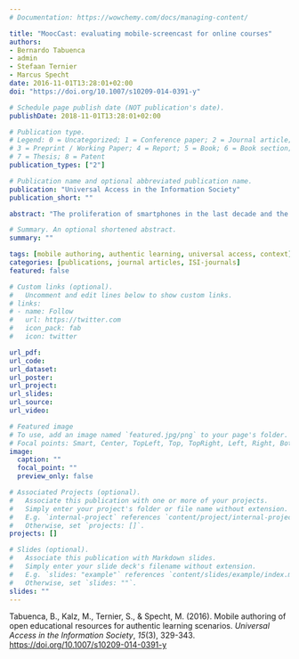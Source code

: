 ```yaml
---
# Documentation: https://wowchemy.com/docs/managing-content/

title: "MoocCast: evaluating mobile-screencast for online courses"
authors:
- Bernardo Tabuenca
- admin
- Stefaan Ternier
- Marcus Specht
date: 2016-11-01T13:28:01+02:00
doi: "https://doi.org/10.1007/s10209-014-0391-y"

# Schedule page publish date (NOT publication's date).
publishDate: 2018-11-01T13:28:01+02:00

# Publication type.
# Legend: 0 = Uncategorized; 1 = Conference paper; 2 = Journal article;
# 3 = Preprint / Working Paper; 4 = Report; 5 = Book; 6 = Book section;
# 7 = Thesis; 8 = Patent
publication_types: ["2"]

# Publication name and optional abbreviated publication name.
publication: "Universal Access in the Information Society"
publication_short: ""

abstract: "The proliferation of smartphones in the last decade and the number of publications in the field of authoring systems for computer-assisted learning depict a scenario that needs to be explored in order to facilitate the scaffolding of learning activities across contexts. Learning resources are traditionally designed in desktop-based authoring systems where the context is mostly restricted to the learning objective, capturing relevant case characteristics, or virtual situation models. Mobile authoring tools enable learners and teachers to foster universal access to educational resources not only providing channels to share, remix or re-contextualize these, but also capturing the context in-situ and in-time. As a further matter, authoring educational resources in a mobile context is an authentic experience where authors can link learning with their own daily life activities and reflections. The contribution of this manuscript is fourfold: first, the main barriers for ubiquitous and mobile authoring of educational resources are identified; second, recent research on mobile authoring tools is reviewed, and 10 key shortcomings of current approaches are identified; third, the design of a mobile environment to author educational resources (MAT for ARLearn) is presented, and the results of an evaluation of usability and hedonic quality are presented; fourth, conclusions and a research agenda for mobile authoring are discussed."

# Summary. An optional shortened abstract.
summary: ""

tags: [mobile authoring, authentic learning, universal access, context]
categories: [publications, journal articles, ISI-journals]
featured: false

# Custom links (optional).
#   Uncomment and edit lines below to show custom links.
# links:
# - name: Follow
#   url: https://twitter.com
#   icon_pack: fab
#   icon: twitter

url_pdf:
url_code:
url_dataset:
url_poster:
url_project:
url_slides:
url_source:
url_video:

# Featured image
# To use, add an image named `featured.jpg/png` to your page's folder. 
# Focal points: Smart, Center, TopLeft, Top, TopRight, Left, Right, BottomLeft, Bottom, BottomRight.
image:
  caption: ""
  focal_point: ""
  preview_only: false

# Associated Projects (optional).
#   Associate this publication with one or more of your projects.
#   Simply enter your project's folder or file name without extension.
#   E.g. `internal-project` references `content/project/internal-project/index.md`.
#   Otherwise, set `projects: []`.
projects: []

# Slides (optional).
#   Associate this publication with Markdown slides.
#   Simply enter your slide deck's filename without extension.
#   E.g. `slides: "example"` references `content/slides/example/index.md`.
#   Otherwise, set `slides: ""`.
slides: ""
---
```


Tabuenca, B., Kalz, M., Ternier, S., & Specht, M. (2016). Mobile authoring of open educational resources for authentic learning scenarios. *Universal Access in the Information Society*, *15*(3), 329-343. https://doi.org/10.1007/s10209-014-0391-y